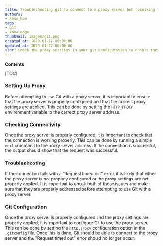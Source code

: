 ```yaml
---
title: Troubleshooting git to connect to a proxy server but receiving the error message "request timed out"
authors:
- know_how
tags:
- git
- knowledge
thumbnail: images/git.png
created_at: 2023-01-27 00:00:00
updated_at: 2023-01-27 00:00:00
tldr: Check the proxy settings in your git configuration to ensure they are correct.
---
```


**Contents**

[TOC]

### Setting Up Proxy

Before attempting to use Git with a proxy server, it is important to ensure that the proxy server is properly configured and that the correct proxy settings are applied. This can be done by setting the `HTTP_PROXY` environment variable to the correct proxy server address.

### Checking Connectivity

Once the proxy server is properly configured, it is important to check that the connection is working properly. This can be done by running a simple `curl` command to the proxy server address. If the connection is successful, the output should show that the request was successful.

### Troubleshooting

If the connection fails with a "Request timed out" error, it is likely that either the proxy server is not properly configured or the proxy settings are not properly applied. It is important to check both of these issues and make sure that they are properly addressed before attempting to use Git with a proxy server.

### Git Configuration

Once the proxy server is properly configured and the proxy settings are properly applied, it is important to configure Git to use the proxy server. This can be done by setting the `http.proxy` configuration option in the `.gitconfig` file. Once this is done, Git should be able to connect to the proxy server and the "Request timed out" error should no longer occur.
